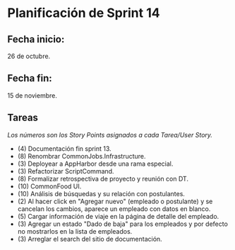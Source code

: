 # Planificación de Sprint 14

## Fecha inicio: 
26 de octubre.
## Fecha fin:
15 de noviembre.
## Tareas

*Los números son los Story Points asignados a cada Tarea/User Story.*

* (4) Documentación fin sprint 13.
* (8) Renombrar CommonJobs.Infrastructure.
* (3) Deployear a AppHarbor desde una rama especial.
* (3) Refactorizar ScriptCommand.
* (8) Formalizar retrospectiva de proyecto y reunión con DT.
* (10) CommonFood UI.
* (10) Análisis de búsquedas y su relación con postulantes.
* (2) Al hacer click en "Agregar nuevo" (empleado o postulante) y se cancelan los cambios, aparece un empleado con datos en blanco.
* (5) Cargar información de viaje en la página de detalle del empleado.
* (3) Agregar un estado "Dado de baja" para los empleados y por defecto no mostrarlos en la lista de empleados.
* (3) Arreglar el search del sitio de documentación.
